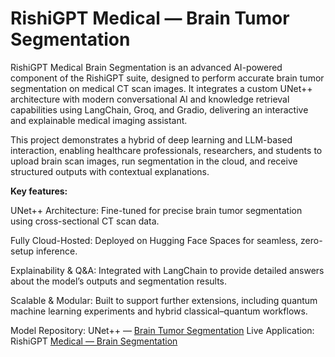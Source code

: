 # RishiGPT Medical — Brain Tumor Segmentation
RishiGPT Medical Brain Segmentation is an advanced AI-powered component of the RishiGPT suite, designed to perform accurate brain tumor segmentation on medical CT scan images. It integrates a custom UNet++ architecture with modern conversational AI and knowledge retrieval capabilities using LangChain, Groq, and Gradio, delivering an interactive and explainable medical imaging assistant.

This project demonstrates a hybrid of deep learning and LLM-based interaction, enabling healthcare professionals, researchers, and students to upload brain scan images, run segmentation in the cloud, and receive structured outputs with contextual explanations.

**Key features:**

UNet++ Architecture: Fine-tuned for precise brain tumor segmentation using cross-sectional CT scan data.

Fully Cloud-Hosted: Deployed on Hugging Face Spaces for seamless, zero-setup inference.

Explainability & Q&A: Integrated with LangChain to provide detailed answers about the model’s outputs and segmentation results.

Scalable & Modular: Built to support further extensions, including quantum machine learning experiments and hybrid classical–quantum workflows.

Model Repository: UNet++ — [Brain Tumor Segmentation](https://huggingface.co/rishirajbal/UNET_plus_plus_Brain_segmentation)
Live Application: RishiGPT [Medical — Brain Segmentation](https://huggingface.co/spaces/rishirajbal/RishiGPT_Medical_Brain_Segmentation)

